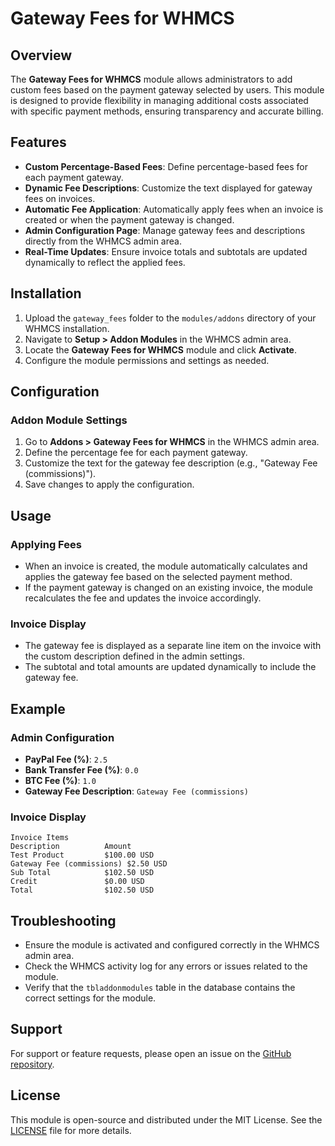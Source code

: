 # Gateway Fees for WHMCS

## Overview
The **Gateway Fees for WHMCS** module allows administrators to add custom fees based on the payment gateway selected by users. This module is designed to provide flexibility in managing additional costs associated with specific payment methods, ensuring transparency and accurate billing.

## Features
- **Custom Percentage-Based Fees**: Define percentage-based fees for each payment gateway.
- **Dynamic Fee Descriptions**: Customize the text displayed for gateway fees on invoices.
- **Automatic Fee Application**: Automatically apply fees when an invoice is created or when the payment gateway is changed.
- **Admin Configuration Page**: Manage gateway fees and descriptions directly from the WHMCS admin area.
- **Real-Time Updates**: Ensure invoice totals and subtotals are updated dynamically to reflect the applied fees.

## Installation
1. Upload the `gateway_fees` folder to the `modules/addons` directory of your WHMCS installation.
2. Navigate to **Setup > Addon Modules** in the WHMCS admin area.
3. Locate the **Gateway Fees for WHMCS** module and click **Activate**.
4. Configure the module permissions and settings as needed.

## Configuration
### Addon Module Settings
1. Go to **Addons > Gateway Fees for WHMCS** in the WHMCS admin area.
2. Define the percentage fee for each payment gateway.
3. Customize the text for the gateway fee description (e.g., "Gateway Fee (commissions)").
4. Save changes to apply the configuration.

## Usage
### Applying Fees
- When an invoice is created, the module automatically calculates and applies the gateway fee based on the selected payment method.
- If the payment gateway is changed on an existing invoice, the module recalculates the fee and updates the invoice accordingly.

### Invoice Display
- The gateway fee is displayed as a separate line item on the invoice with the custom description defined in the admin settings.
- The subtotal and total amounts are updated dynamically to include the gateway fee.

## Example
### Admin Configuration
- **PayPal Fee (%)**: `2.5`
- **Bank Transfer Fee (%)**: `0.0`
- **BTC Fee (%)**: `1.0`
- **Gateway Fee Description**: `Gateway Fee (commissions)`

### Invoice Display
```
Invoice Items
Description          Amount
Test Product         $100.00 USD
Gateway Fee (commissions) $2.50 USD
Sub Total            $102.50 USD
Credit               $0.00 USD
Total                $102.50 USD
```

## Troubleshooting
- Ensure the module is activated and configured correctly in the WHMCS admin area.
- Check the WHMCS activity log for any errors or issues related to the module.
- Verify that the `tbladdonmodules` table in the database contains the correct settings for the module.

## Support
For support or feature requests, please open an issue on the [GitHub repository](https://github.com/your-repo/gateway_fees).

## License
This module is open-source and distributed under the MIT License. See the [LICENSE](LICENSE) file for more details.